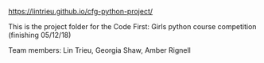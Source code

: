 https://lintrieu.github.io/cfg-python-project/

This is the project folder for the Code First: Girls python course competition (finishing 05/12/18)

Team members: Lin Trieu, Georgia Shaw, Amber Rignell

